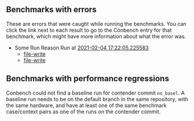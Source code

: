 ## Benchmarks with errors

These are errors that were caught while running the benchmarks. You can click the link next to each result to go to the Conbench entry for that benchmark, which might have more information about what the error was.

- Some Run Reason Run at [2021-02-04 17:22:05.225583](http://localhost/runs/some_contender)
  - [file-write](http://localhost/benchmarks/some-benchmark-uuid-2)
  - [file-write](http://localhost/benchmarks/some-benchmark-uuid-2)

## Benchmarks with performance regressions

Conbench could not find a baseline run for contender commit `no_basel`. A baseline run needs to be on the default branch in the same repository, with the same hardware, and have at least one of the same benchmark case/context pairs as one of the runs on the contender commit.
